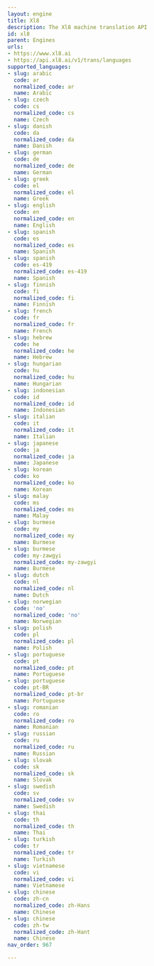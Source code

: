 ```yaml
---
layout: engine
title: Xl8
description: The Xl8 machine translation API
id: xl8
parent: Engines
urls:
- https://www.xl8.ai
- https://api.xl8.ai/v1/trans/languages
supported_languages:
- slug: arabic
  code: ar
  normalized_code: ar
  name: Arabic
- slug: czech
  code: cs
  normalized_code: cs
  name: Czech
- slug: danish
  code: da
  normalized_code: da
  name: Danish
- slug: german
  code: de
  normalized_code: de
  name: German
- slug: greek
  code: el
  normalized_code: el
  name: Greek
- slug: english
  code: en
  normalized_code: en
  name: English
- slug: spanish
  code: es
  normalized_code: es
  name: Spanish
- slug: spanish
  code: es-419
  normalized_code: es-419
  name: Spanish
- slug: finnish
  code: fi
  normalized_code: fi
  name: Finnish
- slug: french
  code: fr
  normalized_code: fr
  name: French
- slug: hebrew
  code: he
  normalized_code: he
  name: Hebrew
- slug: hungarian
  code: hu
  normalized_code: hu
  name: Hungarian
- slug: indonesian
  code: id
  normalized_code: id
  name: Indonesian
- slug: italian
  code: it
  normalized_code: it
  name: Italian
- slug: japanese
  code: ja
  normalized_code: ja
  name: Japanese
- slug: korean
  code: ko
  normalized_code: ko
  name: Korean
- slug: malay
  code: ms
  normalized_code: ms
  name: Malay
- slug: burmese
  code: my
  normalized_code: my
  name: Burmese
- slug: burmese
  code: my-zawgyi
  normalized_code: my-zawgyi
  name: Burmese
- slug: dutch
  code: nl
  normalized_code: nl
  name: Dutch
- slug: norwegian
  code: 'no'
  normalized_code: 'no'
  name: Norwegian
- slug: polish
  code: pl
  normalized_code: pl
  name: Polish
- slug: portuguese
  code: pt
  normalized_code: pt
  name: Portuguese
- slug: portuguese
  code: pt-BR
  normalized_code: pt-br
  name: Portuguese
- slug: romanian
  code: ro
  normalized_code: ro
  name: Romanian
- slug: russian
  code: ru
  normalized_code: ru
  name: Russian
- slug: slovak
  code: sk
  normalized_code: sk
  name: Slovak
- slug: swedish
  code: sv
  normalized_code: sv
  name: Swedish
- slug: thai
  code: th
  normalized_code: th
  name: Thai
- slug: turkish
  code: tr
  normalized_code: tr
  name: Turkish
- slug: vietnamese
  code: vi
  normalized_code: vi
  name: Vietnamese
- slug: chinese
  code: zh-cn
  normalized_code: zh-Hans
  name: Chinese
- slug: chinese
  code: zh-tw
  normalized_code: zh-Hant
  name: Chinese
nav_order: 967

---
```



